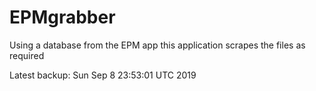 # EPMgrabber
Using a database from the EPM app this application scrapes the files as required


Latest backup: Sun Sep 8 23:53:01 UTC 2019
